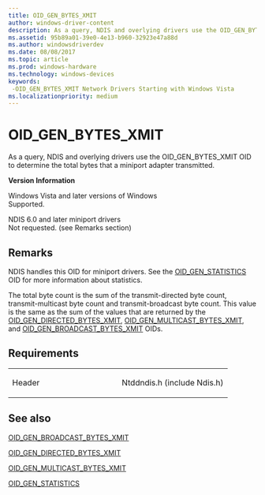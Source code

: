 ```yaml
---
title: OID_GEN_BYTES_XMIT
author: windows-driver-content
description: As a query, NDIS and overlying drivers use the OID_GEN_BYTES_XMIT OID to determine the total bytes that a miniport adapter transmitted.
ms.assetid: 95b89a01-39e0-4e13-b960-32923e47a88d
ms.author: windowsdriverdev
ms.date: 08/08/2017
ms.topic: article
ms.prod: windows-hardware
ms.technology: windows-devices
keywords: 
 -OID_GEN_BYTES_XMIT Network Drivers Starting with Windows Vista
ms.localizationpriority: medium
---
```


# OID\_GEN\_BYTES\_XMIT


As a query, NDIS and overlying drivers use the OID\_GEN\_BYTES\_XMIT OID to determine the total bytes that a miniport adapter transmitted.

**Version Information**

<a href="" id="windows-vista-and-later-versions-of-windows"></a>Windows Vista and later versions of Windows  
Supported.

<a href="" id="ndis-6-0-and-later-miniport-drivers"></a>NDIS 6.0 and later miniport drivers  
Not requested. (see Remarks section)

Remarks
-------

NDIS handles this OID for miniport drivers. See the [OID\_GEN\_STATISTICS](oid-gen-statistics.md) OID for more information about statistics.

The total byte count is the sum of the transmit-directed byte count, transmit-multicast byte count and transmit-broadcast byte count. This value is the same as the sum of the values that are returned by the [OID\_GEN\_DIRECTED\_BYTES\_XMIT](oid-gen-directed-bytes-xmit.md), [OID\_GEN\_MULTICAST\_BYTES\_XMIT](oid-gen-multicast-bytes-xmit.md), and [OID\_GEN\_BROADCAST\_BYTES\_XMIT](oid-gen-broadcast-bytes-xmit.md) OIDs.

Requirements
------------

<table>
<colgroup>
<col width="50%" />
<col width="50%" />
</colgroup>
<tbody>
<tr class="odd">
<td><p>Header</p></td>
<td>Ntddndis.h (include Ndis.h)</td>
</tr>
</tbody>
</table>

## See also


[OID\_GEN\_BROADCAST\_BYTES\_XMIT](oid-gen-broadcast-bytes-xmit.md)

[OID\_GEN\_DIRECTED\_BYTES\_XMIT](oid-gen-directed-bytes-xmit.md)

[OID\_GEN\_MULTICAST\_BYTES\_XMIT](oid-gen-multicast-bytes-xmit.md)

[OID\_GEN\_STATISTICS](oid-gen-statistics.md)

 

 




